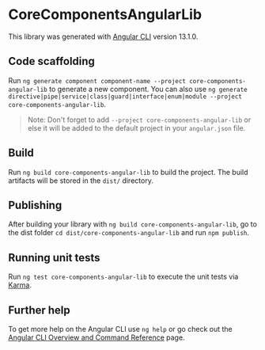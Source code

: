 # CoreComponentsAngularLib

This library was generated with [Angular CLI](https://github.com/angular/angular-cli) version 13.1.0.

## Code scaffolding

Run `ng generate component component-name --project core-components-angular-lib` to generate a new component. You can also use `ng generate directive|pipe|service|class|guard|interface|enum|module --project core-components-angular-lib`.
> Note: Don't forget to add `--project core-components-angular-lib` or else it will be added to the default project in your `angular.json` file. 

## Build

Run `ng build core-components-angular-lib` to build the project. The build artifacts will be stored in the `dist/` directory.

## Publishing

After building your library with `ng build core-components-angular-lib`, go to the dist folder `cd dist/core-components-angular-lib` and run `npm publish`.

## Running unit tests

Run `ng test core-components-angular-lib` to execute the unit tests via [Karma](https://karma-runner.github.io).

## Further help

To get more help on the Angular CLI use `ng help` or go check out the [Angular CLI Overview and Command Reference](https://angular.io/cli) page.
